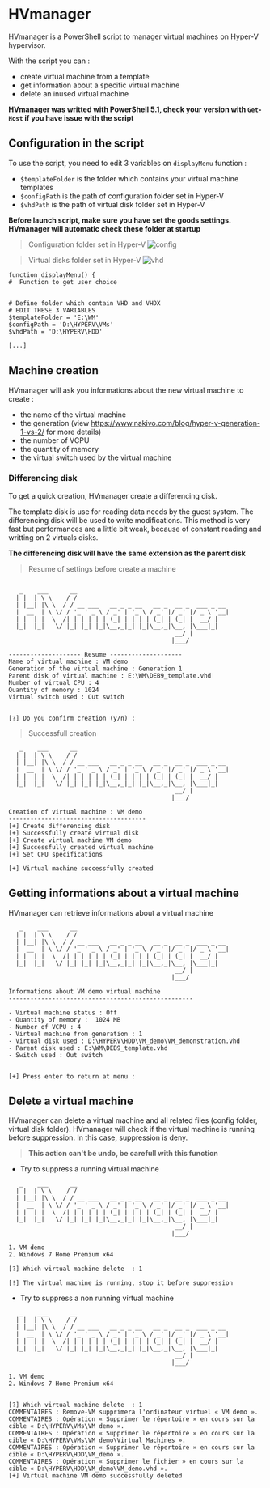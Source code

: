 # HVmanager

HVmanager is a PowerShell script to manager virtual machines on Hyper-V hypervisor. 

With the script you can : 
- create virtual machine from a template
- get information about a specific virtual machine
- delete an inused virtual machine

**HVmanager was writted with PowerShell 5.1, check your version with ```Get-Host``` if you have issue with the script**

## Configuration in the script

To use the script, you need to edit 3 variables on ```displayMenu``` function : 
- ```$templateFolder``` is the folder which contains your virtual machine templates
- ```$configPath``` is the path of configuration folder set in Hyper-V
- ```$vhdPath``` is the path of virtual disk folder set in Hyper-V

**Before launch script, make sure you have set the goods settings. HVmanager will automatic check these folder at startup**

>Configuration folder set in Hyper-V
![config](https://user-images.githubusercontent.com/52102633/60756644-2c964300-a000-11e9-9270-d116a4ef5671.png)  

>Virtual disks folder set in Hyper-V
![vhd](https://user-images.githubusercontent.com/52102633/60756645-2dc77000-a000-11e9-9f7c-5883662cd500.png)

```
function displayMenu() {
#  Function to get user choice


# Define folder which contain VHD and VHDX
# EDIT THESE 3 VARIABLES
$templateFolder = 'E:\WM'
$configPath = 'D:\HYPERV\VMs'
$vhdPath = 'D:\HYPERV\HDD'

[...]
```



## Machine creation

HVmanager will ask you informations about the new virtual machine to create : 
- the name of the virtual machine
- the generation (view https://www.nakivo.com/blog/hyper-v-generation-1-vs-2/ for more details)
- the number of VCPU
- the quantity of memory
- the virtual switch used by the virtual machine

### Differencing disk

To get a quick creation, HVmanager create a differencing disk. 

The template disk is use for reading data needs by the guest system. The differencing disk will be used to write modifications.
This method is very fast but performances are a little bit weak, because of constant reading and writting on 2 virtuals disks.

**The differencing disk will have the same extension as the parent disk**

> Resume of settings before create a machine
```
   
   _    ___      __                                          
  | |  | \ \    / /                                          
  | |__| |\ \  / / __ ___   __ _ _ __   __ _  __ _  ___ _ __ 
  |  __  | \ \/ / '_ ' _ \ / _' | '_ \ / _' |/ _' |/ _ \ '__|
  | |  | |  \  /| | | | | | (_| | | | | (_| | (_| |  __/ |   
  |_|  |_|   \/ |_| |_| |_|\__,_|_| |_|\__,_|\__, |\___|_|   
                                              __/ |          
                                             |___/           
 
-------------------- Resume --------------------
Name of virtual machine : VM demo
Generation of the virtual machine : Generation 1
Parent disk of virtual machine : E:\WM\DEB9_template.vhd
Number of virtual CPU : 4
Quantity of memory : 1024
Virtual switch used : Out switch


[?] Do you confirm creation (y/n) : 
```

>Successfull creation 
```
   _    ___      __                                          
  | |  | \ \    / /                                          
  | |__| |\ \  / / __ ___   __ _ _ __   __ _  __ _  ___ _ __ 
  |  __  | \ \/ / '_ ' _ \ / _' | '_ \ / _' |/ _' |/ _ \ '__|
  | |  | |  \  /| | | | | | (_| | | | | (_| | (_| |  __/ |   
  |_|  |_|   \/ |_| |_| |_|\__,_|_| |_|\__,_|\__, |\___|_|   
                                              __/ |          
                                             |___/           
 
Creation of virtual machine : VM demo
--------------------------------------
[+] Create differencing disk
[+] Successfully create virtual disk
[+] Create virtual machine VM demo
[+] Successfully created virtual machine
[+] Set CPU specifications

[+] Virtual machine successfully created
```

## Getting informations about a virtual machine

HVmanager can retrieve informations about a virtual machine 

```
   _    ___      __                                          
  | |  | \ \    / /                                          
  | |__| |\ \  / / __ ___   __ _ _ __   __ _  __ _  ___ _ __ 
  |  __  | \ \/ / '_ ' _ \ / _' | '_ \ / _' |/ _' |/ _ \ '__|
  | |  | |  \  /| | | | | | (_| | | | | (_| | (_| |  __/ |   
  |_|  |_|   \/ |_| |_| |_|\__,_|_| |_|\__,_|\__, |\___|_|   
                                              __/ |          
                                             |___/           
 
Informations about VM demo virtual machine
---------------------------------------------------

- Virtual machine status : Off
- Quantity of memory :  1024 MB
- Number of VCPU : 4
- Virtual machine from generation : 1
- Virtual disk used : D:\HYPERV\HDD\VM_demo\VM_demonstration.vhd
- Parent disk used : E:\WM\DEB9_template.vhd
- Switch used : Out switch


[+] Press enter to return at menu : 
```


## Delete a virtual machine

HVmanager can delete a virtual machine and all related files (config folder, virtual disk folder). HVmanager will check if the virtual machine is running before suppression. In this case, suppression is deny.

>**This action can't be undo, be carefull with this function**

* Try to suppress a running virtual machine

```
   _    ___      __                                          
  | |  | \ \    / /                                          
  | |__| |\ \  / / __ ___   __ _ _ __   __ _  __ _  ___ _ __ 
  |  __  | \ \/ / '_ ' _ \ / _' | '_ \ / _' |/ _' |/ _ \ '__|
  | |  | |  \  /| | | | | | (_| | | | | (_| | (_| |  __/ |   
  |_|  |_|   \/ |_| |_| |_|\__,_|_| |_|\__,_|\__, |\___|_|   
                                              __/ |          
                                             |___/           
 
1. VM demo
2. Windows 7 Home Premium x64

[?] Which virtual machine delete  : 1

[!] The virtual machine is running, stop it before suppression
```

* Try to suppress a non running virtual machine 

```
   _    ___      __                                          
  | |  | \ \    / /                                          
  | |__| |\ \  / / __ ___   __ _ _ __   __ _  __ _  ___ _ __ 
  |  __  | \ \/ / '_ ' _ \ / _' | '_ \ / _' |/ _' |/ _ \ '__|
  | |  | |  \  /| | | | | | (_| | | | | (_| | (_| |  __/ |   
  |_|  |_|   \/ |_| |_| |_|\__,_|_| |_|\__,_|\__, |\___|_|   
                                              __/ |          
                                             |___/           
 
1. VM demo
2. Windows 7 Home Premium x64


[?] Which virtual machine delete  : 1
COMMENTAIRES : Remove-VM supprimera l'ordinateur virtuel « VM demo ».
COMMENTAIRES : Opération « Supprimer le répertoire » en cours sur la cible « D:\HYPERV\VMs\VM demo ».
COMMENTAIRES : Opération « Supprimer le répertoire » en cours sur la cible « D:\HYPERV\VMs\VM demo\Virtual Machines ».
COMMENTAIRES : Opération « Supprimer le répertoire » en cours sur la cible « D:\HYPERV\HDD\VM_demo ».
COMMENTAIRES : Opération « Supprimer le fichier » en cours sur la cible « D:\HYPERV\HDD\VM_demo\VM_demo.vhd ».
[+] Virtual machine VM demo successfully deleted
```